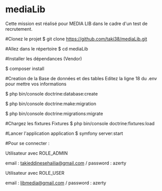 # mediaLib

Cette mission est réalisé pour MEDIA LIB dans le cadre d'un test de recrutement.

#Clonez le projet $ git clone https://github.com/taki38/mediaLib.git

#Allez dans le répertoire $ cd mediaLib

#Installer les dépendances (Vendor)

$ composer install

#Creation de la Base de données et des tables Editez la ligne 18 du .env pour mettre vos informations

$ php bin/console doctrine:database:create

$ php bin/console doctrine:make:migration

$ php bin/console doctrine:migrations:migrate

#Chargez les fixtures Fixtures $ php bin/console doctrine:fixtures:load

#Lancer l'application application $ symfony server:start

#Pour se connecter :

Utilisateur avec ROLE_ADMIN

email : takieddinesehailia@gmail.com / password : azerty

Utilisateur avec ROLE_USER

email : libmedia@gmail.com / password : azerty
